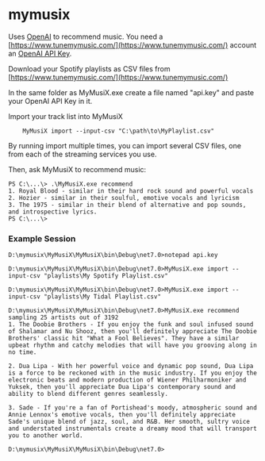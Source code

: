 # mymusix

Uses [OpenAI](https://openai.com/) to recommend music. You need a [https://www.tunemymusic.com/](https://www.tunemymusic.com/) account an [OpenAI API Key](https://platform.openai.com/overview).

Download your Spotify playlists as CSV files from [https://www.tunemymusic.com/](https://www.tunemymusic.com/)

In the same folder as MyMusiX.exe create a file named "api.key" and paste your OpenAI API Key in it.

Import your track list into MyMusiX
```
    MyMusiX import --input-csv "C:\path\to\MyPlaylist.csv" 
```

By running import multiple times, you can import several CSV files, one from each of the streaming services you use.

Then, ask MyMusiX to recommend music:

```
PS C:\...\> .\MyMusiX.exe recommend
1. Royal Blood - similar in their hard rock sound and powerful vocals
2. Hozier - similar in their soulful, emotive vocals and lyricism
3. The 1975 - similar in their blend of alternative and pop sounds, and introspective lyrics.
PS C:\...\>
```

### Example Session

```
D:\mymusix\MyMusiX\MyMusiX\bin\Debug\net7.0>notepad api.key

D:\mymusix\MyMusiX\MyMusiX\bin\Debug\net7.0>MyMusiX.exe import --input-csv "playlists\My Spotify Playlist.csv"

D:\mymusix\MyMusiX\MyMusiX\bin\Debug\net7.0>MyMusiX.exe import --input-csv "playlists\My Tidal Playlist.csv"

D:\mymusix\MyMusiX\MyMusiX\bin\Debug\net7.0>MyMusiX.exe recommend
sampling 25 artists out of 3192
1. The Doobie Brothers - If you enjoy the funk and soul infused sound of Shalamar and Nu Shooz, then you'll definitely appreciate The Doobie Brothers' classic hit "What a Fool Believes". They have a similar upbeat rhythm and catchy melodies that will have you grooving along in no time.

2. Dua Lipa - With her powerful voice and dynamic pop sound, Dua Lipa is a force to be reckoned with in the music industry. If you enjoy the electronic beats and modern production of Wiener Philharmoniker and Yuksek, then you'll appreciate Dua Lipa's contemporary sound and ability to blend different genres seamlessly.

3. Sade - If you're a fan of Portishead's moody, atmospheric sound and Annie Lennox's emotive vocals, then you'll definitely appreciate Sade's unique blend of jazz, soul, and R&B. Her smooth, sultry voice and understated instrumentals create a dreamy mood that will transport you to another world.

D:\mymusix\MyMusiX\MyMusiX\bin\Debug\net7.0>
```